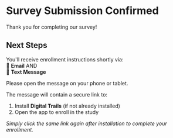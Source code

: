 # Survey Submission Confirmed

Thank you for completing our survey!

## Next Steps

You'll receive enrollment instructions shortly via:  
📧 **Email** AND  
📱 **Text Message**

Please open the message on your phone or tablet.

The message will contain a secure link to:  
1. Install **Digital Trails** (if not already installed)
2. Open the app to enroll in the study

*Simply click the same link again after installation to complete your enrollment.*